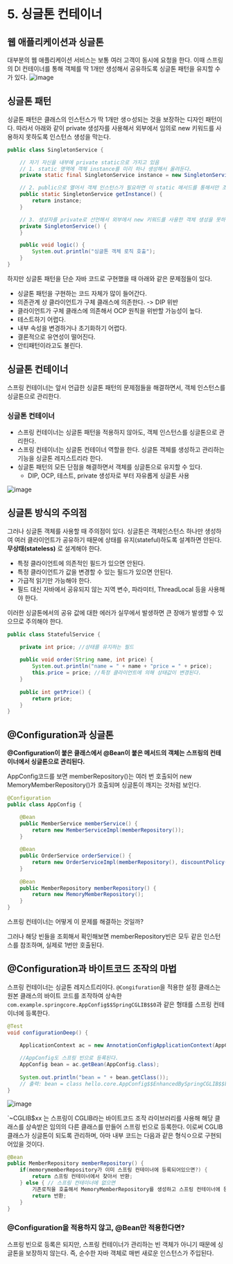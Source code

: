 # 5. 싱글톤 컨테이너

## 웹 애플리케이션과 싱글톤
대부분의 웹 애플리케이션 서비스는 보통 여러 고객이 동시에 요청을 한다. 
이때 스프링의 DI 컨테이너를 통해 객체를 딱 1개만 생성해서 공유하도록 싱글톤 패턴을 유지할 수가 있다.
![image](https://github.com/user-attachments/assets/2c624e2a-5ed8-47ca-bf8a-70d690023fba)


## 싱글톤 패턴
싱글톤 패턴은 클래스의 인스턴스가 딱 1개만 생ㅇ성되는 것을 보장하는 디자인 패턴이다.
따라서 아래와 같이 private 생성자를 사용해서 외부에서 임의로 new 키워드를 사용하지 못하도록 인스턴스 생성을 막는다.

``` java
public class SingletonService {

    // 자기 자신을 내부에 private static으로 가지고 있음
    // 1. static 영역에 객체 instance를 미리 하나 생성해서 올려둔다.
    private static final SingletonService instance = new SingletonService();

    // 2. public으로 열어서 객체 인스턴스가 필요하면 이 static 메서드를 통해서만 조회하도록 허용
    public static SingletonService getInstance() {
        return instance;
    }

    // 3. 생성자를 private로 선언해서 외부에서 new 키워드를 사용한 객체 생성을 못하게 막는다.
    private SingletonService() {
    }

    public void logic() {
        System.out.println("싱글톤 객체 로직 호출");
    }
}
```

하지만 싱글톤 패턴을 단순 자바 코드로 구현했을 때 아래와 같은 문제점들이 있다.
- 싱글톤 패턴을 구현하는 코드 자체가 많이 들어간다.
- 의존관계 상 클라이언트가 구체 클래스에 의존한다. -> DIP 위반
- 클라이언트가 구체 클래스에 의존해서 OCP 원칙을 위반할 가능성이 높다.
- 테스트하기 어렵다.
- 내부 속성을 변경하거나 초기화하기 어렵다.
- 결론적으로 유연성이 떨어진다.
- 안티패턴이라고도 불린다.

## 싱글톤 컨테이너
스프링 컨테이너는 앞서 언급한 싱글톤 패턴의 문제점들을 해결하면서, 객체 인스턴스를 싱글톤으로 관리한다.

### 싱글톤 컨테이너
- 스프링 컨테이너는 싱글톤 패턴을 적용하지 않아도, 객체 인스턴스를 싱글톤으로 관리한다.
- 스프링 컨테이너는 싱글톤 컨테이너 역할을 한다. 싱글톤 객체를 생성하고 관리하는 기능을 싱글톤 레지스트리라 한다.
- 싱글톤 패턴의 모든 단점을 해결하면서 객체를 싱글톤으로 유지할 수 있다.
  - DIP, OCP, 테스트, private 생성자로 부터 자유롭게 싱글톤 사용

![image](https://github.com/user-attachments/assets/35a32afa-0513-44f1-b490-ccc9b639b633)


## 싱글톤 방식의 주의점
그러나 싱글톤 객체를 사용할 때 주의점이 있다. 싱글톤은 객체인스턴스 하나만 생성하여 여러 클라이언트가 공유하기 때문에 상태를 유지(stateful)하도록 설계하면 안된다.
**무상태(stateless)** 로 설계해야 한다.
- 특정 클라이언트에 의존적인 필드가 있으면 안된다.
- 특정 클라이언트가 값을 변경할 수 있는 필드가 있으면 안된다.
- 가급적 읽기만 가능해야 한다.
- 필드 대신 자바에서 공유되지 않는 지역 변수, 파라미터, ThreadLocal 등을 사용해야 한다.

이러한 싱글톤에서의 공유 값에 대한 에러가 실무에서 발생하면 큰 장애가 발생할 수 있으므로 주의해야 한다.
``` java
public class StatefulService {

    private int price; //상태를 유지하는 필드
    
    public void order(String name, int price) {
        System.out.println("name = " + name + "price = " + price);
        this.price = price; //특정 클라이언트에 의해 상태값이 변경된다.
    }
    
    public int getPrice() {
        return price;
    }
}
```

## @Configuration과 싱글톤
**@Configuration이 붙은 클래스에서 @Bean이 붙은 메서드의 객체는 스프링의 컨테이너에서 싱글톤으로 관리된다.**

AppConfig코드를 보면 memberRepository()는 여러 번 호출되어 new MemoryMemberRepository()가 호출되며 싱글톤이 깨지는 것처럼 보인다.
``` java
@Configuration
public class AppConfig {

    @Bean
    public MemberService memberService() {
        return new MemberServiceImpl(memberRepository());
    }
    
    @Bean
    public OrderService orderService() {
        return new OrderServiceImpl(memberRepository(), discountPolicy());
    }
    
    @Bean
    public MemberRepository memberRepository() {
        return new MemoryMemberRepository();
    }
}
```
스프링 컨테이너는 어떻게 이 문제를 해결하는 것일까?

그러나 해당 빈들을 조회해서 확인해보면 memberRepository빈은 모두 같은 인스턴스를 참조하며, 실제로 1번만 호출된다.

## @Configuration과 바이트코드 조작의 마법
스프링 컨테이너는 싱글톤 레지스트리이다.
`@Congifuration`을 적용한 설정 클래스는 원본 클래스의 바이트 코드를 조작하여 상속한 `com.example.springcore.AppConfig$$SpringCGLIB$$0`과 같은 형태를 스프링 컨테이너에 등록한다.

``` java
@Test
void configurationDeep() {

    ApplicationContext ac = new AnnotationConfigApplicationContext(AppConfig.class);
    
    //AppConfig도 스프링 빈으로 등록된다.
    AppConfig bean = ac.getBean(AppConfig.class);
    
    System.out.println("bean = " + bean.getClass());
    // 출력: bean = class hello.core.AppConfig$$EnhancedBySpringCGLIB$$bd479d70
}
```

![image](https://github.com/user-attachments/assets/21491d2c-5d12-4124-b7d4-a402a4c2b7a7)

`~CGLIB$xx 는 스프링이 CGLIB라는 바이트코드 조작 라이브러리를 사용해 해당 클래스를 상속받은 임의의 다른 클래스를 만들어 스프링 빈으로 등록한다.
이로써 CGLIB 클래스가 싱글톤이 되도록 관리하며, 아마 내부 코드는 다음과 같은 형식ㅇ으로 구현되어있을 것이다.

``` java
@Bean
public MemberRepository memberRepository() {
    if(memorymemberRepository가 이미 스프링 컨테이너에 등록되어있으면?) {
        return 스프링 컨테이너에서 찾아서 반환;
    } else { // 스프링 컨테이너에 없으면
        기존로직을 호출해서 MemoryMemberRepository를 생성하고 스프링 컨테이너에 등록
        return 반환;
    }
}
```

### @Configuration을 적용하지 않고, @Bean만 적용한다면?
스프링 빈으로 등록은 되지만, 스프링 컨테이너가 관리하는 빈 객체가 아니기 때문에 싱글톤을 보장하지 않는다.
즉, 순수한 자바 객체로 매번 새로운 인스턴스가 주입된다.



